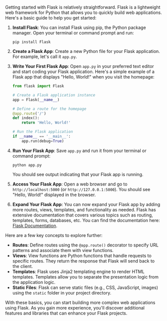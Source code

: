 Getting started with Flask is relatively straightforward. Flask is a lightweight web framework for Python that allows you to quickly build web applications. Here's a basic guide to help you get started:

1. **Install Flask**:
   You can install Flask using pip, the Python package manager. Open your terminal or command prompt and run:

   ```
   pip install Flask
   ```

2. **Create a Flask App**:
   Create a new Python file for your Flask application. For example, let's call it `app.py`.

3. **Write Your First Flask App**:
   Open `app.py` in your preferred text editor and start coding your Flask application. Here's a simple example of a Flask app that displays "Hello, World!" when you visit the homepage:

   ```python
   from flask import Flask

   # Create a Flask application instance
   app = Flask(__name__)

   # Define a route for the homepage
   @app.route('/')
   def index():
       return 'Hello, World!'

   # Run the Flask application
   if __name__ == '__main__':
       app.run(debug=True)
   ```

4. **Run Your Flask App**:
   Save `app.py` and run it from your terminal or command prompt:

   ```
   python app.py
   ```

   You should see output indicating that your Flask app is running.

5. **Access Your Flask App**:
   Open a web browser and go to `http://localhost:5000` (or `http://127.0.0.1:5000`). You should see "Hello, World!" displayed in the browser.

6. **Expand Your Flask App**:
   You can now expand your Flask app by adding more routes, views, templates, and functionality as needed. Flask has extensive documentation that covers various topics such as routing, templates, forms, databases, etc. You can find the documentation here: [Flask Documentation](https://flask.palletsprojects.com/en/2.1.x/).

Here are a few key concepts to explore further:

- **Routes**: Define routes using the `@app.route()` decorator to specify URL patterns and associate them with view functions.
- **Views**: View functions are Python functions that handle requests to specific routes. They return the response that Flask will send back to the client.
- **Templates**: Flask uses Jinja2 templating engine to render HTML templates. Templates allow you to separate the presentation logic from the application logic.
- **Static Files**: Flask can serve static files (e.g., CSS, JavaScript, images) using the `static` folder in your project directory.

With these basics, you can start building more complex web applications using Flask. As you gain more experience, you'll discover additional features and libraries that can enhance your Flask projects.
